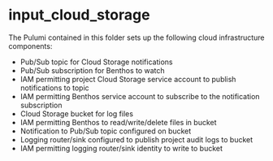 # input_cloud_storage

The Pulumi contained in this folder sets up the following cloud infrastructure components:

* Pub/Sub topic for Cloud Storage notifications
* Pub/Sub subscription for Benthos to watch
* IAM permitting project Cloud Storage service account to publish notifications to topic
* IAM permitting Benthos service account to subscribe to the notification subscription
* Cloud Storage bucket for log files
* IAM permitting Benthos to read/write/delete files in bucket
* Notification to Pub/Sub topic configured on bucket
* Logging router/sink configured to publish project audit logs to bucket
* IAM permitting logging router/sink identity to write to bucket